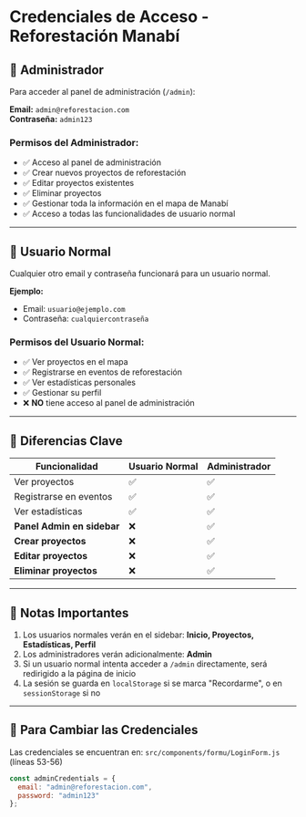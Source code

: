 # Credenciales de Acceso - Reforestación Manabí

## 🔐 Administrador

Para acceder al panel de administración (`/admin`):

**Email:** `admin@reforestacion.com`  
**Contraseña:** `admin123`

### Permisos del Administrador:
- ✅ Acceso al panel de administración
- ✅ Crear nuevos proyectos de reforestación
- ✅ Editar proyectos existentes
- ✅ Eliminar proyectos
- ✅ Gestionar toda la información en el mapa de Manabí
- ✅ Acceso a todas las funcionalidades de usuario normal

---

## 👤 Usuario Normal

Cualquier otro email y contraseña funcionará para un usuario normal.

**Ejemplo:**
- Email: `usuario@ejemplo.com`
- Contraseña: `cualquiercontraseña`

### Permisos del Usuario Normal:
- ✅ Ver proyectos en el mapa
- ✅ Registrarse en eventos de reforestación
- ✅ Ver estadísticas personales
- ✅ Gestionar su perfil
- ❌ **NO** tiene acceso al panel de administración

---

## 🎯 Diferencias Clave

| Funcionalidad | Usuario Normal | Administrador |
|--------------|----------------|---------------|
| Ver proyectos | ✅ | ✅ |
| Registrarse en eventos | ✅ | ✅ |
| Ver estadísticas | ✅ | ✅ |
| **Panel Admin en sidebar** | ❌ | ✅ |
| **Crear proyectos** | ❌ | ✅ |
| **Editar proyectos** | ❌ | ✅ |
| **Eliminar proyectos** | ❌ | ✅ |

---

## 📝 Notas Importantes

1. Los usuarios normales verán en el sidebar: **Inicio, Proyectos, Estadísticas, Perfil**
2. Los administradores verán adicionalmente: **Admin**
3. Si un usuario normal intenta acceder a `/admin` directamente, será redirigido a la página de inicio
4. La sesión se guarda en `localStorage` si se marca "Recordarme", o en `sessionStorage` si no

---

## 🔄 Para Cambiar las Credenciales

Las credenciales se encuentran en:
`src/components/formu/LoginForm.js` (líneas 53-56)

```javascript
const adminCredentials = {
  email: "admin@reforestacion.com",
  password: "admin123"
};
```
